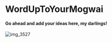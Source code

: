 # WordUpToYourMogwai

#### Go ahead and add your ideas here, my darlings!

![img_3527](https://user-images.githubusercontent.com/17508245/28737826-368b3d7c-73a5-11e7-8956-6c88dff412a6.JPG)
